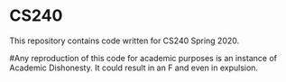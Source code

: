 # CS240

This repository contains code written for CS240 Spring 2020.


#Any reproduction of this code for academic purposes is an instance of Academic Dishonesty. It could result in an F and even in expulsion.
